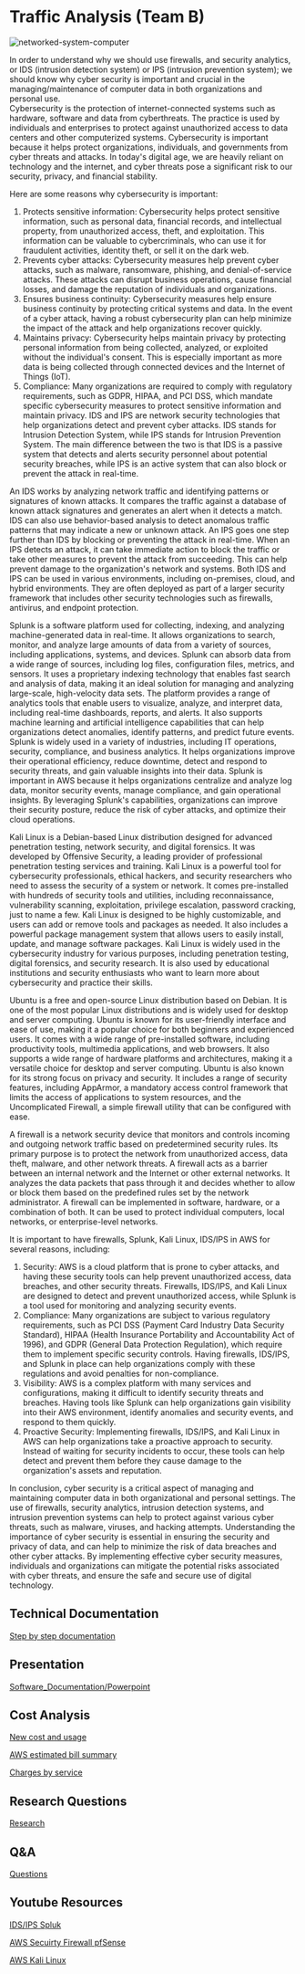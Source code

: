 # Traffic Analysis (Team B)

![networked-system-computer](https://user-images.githubusercontent.com/123824782/236960235-a0a9f0f4-db58-421d-a345-ba7868f69a31.jpg)

  In order to understand why we should use firewalls, and security analytics, or IDS (intrusion detection system) or IPS (intrusion prevention system); we should know why cyber security is important and crucial in the managing/maintenance of computer data in both organizations and personal use.  
  Cybersecurity is the protection of internet-connected systems such as hardware, software and data from cyberthreats. The practice is used by individuals and enterprises to protect against unauthorized access to data centers and other computerized systems. Cybersecurity is important because it helps protect organizations, individuals, and governments from cyber threats and attacks. In today's digital age, we are heavily reliant on technology and the internet, and cyber threats pose a significant risk to our security, privacy, and financial stability.
  
Here are some reasons why cybersecurity is important:
1. Protects sensitive information: Cybersecurity helps protect sensitive information, such as personal data, financial records, and intellectual property, from unauthorized access, theft, and exploitation. This information can be valuable to cybercriminals, who can use it for fraudulent activities, identity theft, or sell it on the dark web.
2. Prevents cyber attacks: Cybersecurity measures help prevent cyber attacks, such as malware, ransomware, phishing, and denial-of-service attacks. These attacks can disrupt business operations, cause financial losses, and damage the reputation of individuals and organizations.
3. Ensures business continuity: Cybersecurity measures help ensure business continuity by protecting critical systems and data. In the event of a cyber attack, having a robust cybersecurity plan can help minimize the impact of the attack and help organizations recover quickly.
4. Maintains privacy: Cybersecurity helps maintain privacy by protecting personal information from being collected, analyzed, or exploited without the individual's consent. This is especially important as more data is being collected through connected devices and the Internet of Things (IoT).
5. Compliance: Many organizations are required to comply with regulatory requirements, such as GDPR, HIPAA, and PCI DSS, which mandate specific cybersecurity measures to protect sensitive information and maintain privacy.
IDS and IPS are network security technologies that help organizations detect and prevent cyber attacks. IDS stands for Intrusion Detection System, while IPS stands for Intrusion Prevention System. The main difference between the two is that IDS is a passive system that detects and alerts security personnel about potential security breaches, while IPS is an active system that can also block or prevent the attack in real-time.

  An IDS works by analyzing network traffic and identifying patterns or signatures of known attacks. It compares the traffic against a database of known attack signatures and generates an alert when it detects a match. IDS can also use behavior-based analysis to detect anomalous traffic patterns that may indicate a new or unknown attack.
An IPS goes one step further than IDS by blocking or preventing the attack in real-time. When an IPS detects an attack, it can take immediate action to block the traffic or take other measures to prevent the attack from succeeding. This can help prevent damage to the organization's network and systems.
Both IDS and IPS can be used in various environments, including on-premises, cloud, and hybrid environments. They are often deployed as part of a larger security framework that includes other security technologies such as firewalls, antivirus, and endpoint protection.

  Splunk is a software platform used for collecting, indexing, and analyzing machine-generated data in real-time. It allows organizations to search, monitor, and analyze large amounts of data from a variety of sources, including applications, systems, and devices.
Splunk can absorb data from a wide range of sources, including log files, configuration files, metrics, and sensors. It uses a proprietary indexing technology that enables fast search and analysis of data, making it an ideal solution for managing and analyzing large-scale, high-velocity data sets.
The platform provides a range of analytics tools that enable users to visualize, analyze, and interpret data, including real-time dashboards, reports, and alerts. It also supports machine learning and artificial intelligence capabilities that can help organizations detect anomalies, identify patterns, and predict future events.
Splunk is widely used in a variety of industries, including IT operations, security, compliance, and business analytics. It helps organizations improve their operational efficiency, reduce downtime, detect and respond to security threats, and gain valuable insights into their data.
Splunk is important in AWS because it helps organizations centralize and analyze log data, monitor security events, manage compliance, and gain operational insights. By leveraging Splunk's capabilities, organizations can improve their security posture, reduce the risk of cyber attacks, and optimize their cloud operations.

  Kali Linux is a Debian-based Linux distribution designed for advanced penetration testing, network security, and digital forensics. It was developed by Offensive Security, a leading provider of professional penetration testing services and training.
Kali Linux is a powerful tool for cybersecurity professionals, ethical hackers, and security researchers who need to assess the security of a system or network. It comes pre-installed with hundreds of security tools and utilities, including reconnaissance, vulnerability scanning, exploitation, privilege escalation, password cracking, just to name a few.
Kali Linux is designed to be highly customizable, and users can add or remove tools and packages as needed. It also includes a powerful package management system that allows users to easily install, update, and manage software packages.
Kali Linux is widely used in the cybersecurity industry for various purposes, including penetration testing, digital forensics, and security research. It is also used by educational institutions and security enthusiasts who want to learn more about cybersecurity and practice their skills.

  Ubuntu is a free and open-source Linux distribution based on Debian. It is one of the most popular Linux distributions and is widely used for desktop and server computing. Ubuntu is known for its user-friendly interface and ease of use, making it a popular choice for both beginners and experienced users. It comes with a wide range of pre-installed software, including productivity tools, multimedia applications, and web browsers. It also supports a wide range of hardware platforms and architectures, making it a versatile choice for desktop and server computing.
Ubuntu is also known for its strong focus on privacy and security. It includes a range of security features, including AppArmor, a mandatory access control framework that limits the access of applications to system resources, and the Uncomplicated Firewall, a simple firewall utility that can be configured with ease.

  A firewall is a network security device that monitors and controls incoming and outgoing network traffic based on predetermined security rules. Its primary purpose is to protect the network from unauthorized access, data theft, malware, and other network threats.
A firewall acts as a barrier between an internal network and the Internet or other external networks. It analyzes the data packets that pass through it and decides whether to allow or block them based on the predefined rules set by the network administrator. A firewall can be implemented in software, hardware, or a combination of both. It can be used to protect individual computers, local networks, or enterprise-level networks.

It is important to have firewalls, Splunk, Kali Linux, IDS/IPS in AWS for several reasons, including:

1. Security: AWS is a cloud platform that is prone to cyber attacks, and having these security tools can help prevent unauthorized access, data breaches, and other security threats. Firewalls, IDS/IPS, and Kali Linux are designed to detect and prevent unauthorized access, while Splunk is a tool used for monitoring and analyzing security events.
2. Compliance: Many organizations are subject to various regulatory requirements, such as PCI DSS (Payment Card Industry Data Security Standard), HIPAA (Health Insurance Portability and Accountability Act of 1996), and GDPR (General Data Protection Regulation), which require them to implement specific security controls. Having firewalls, IDS/IPS, and Splunk in place can help organizations comply with these regulations and avoid penalties for non-compliance.
3. Visibility: AWS is a complex platform with many services and configurations, making it difficult to identify security threats and breaches. Having tools like Splunk can help organizations gain visibility into their AWS environment, identify anomalies and security events, and respond to them quickly.
3. Proactive Security: Implementing firewalls, IDS/IPS, and Kali Linux in AWS can help organizations take a proactive approach to security. Instead of waiting for security incidents to occur, these tools can help detect and prevent them before they cause damage to the organization's assets and reputation.

In conclusion, cyber security is a critical aspect of managing and maintaining computer data in both organizational and personal settings. The use of firewalls, security analytics, intrusion detection systems, and intrusion prevention systems can help to protect against various cyber threats, such as malware, viruses, and hacking attempts. Understanding the importance of cyber security is essential in ensuring the security and privacy of data, and can help to minimize the risk of data breaches and other cyber attacks. By implementing effective cyber security measures, individuals and organizations can mitigate the potential risks associated with cyber threats, and ensure the safe and secure use of digital technology.




## Technical Documentation

[Step by step documentation](https://docs.google.com/document/d/18heoZMTmTu6IUGT8mxNgo8yiquxcHLWA/edit)

## Presentation

[Software_Documentation/Powerpoint](https://docs.google.com/presentation/d/1-wErenO3wq_hQMObIWSImAysgQXbUvkb/edit#slide=id.p1)

## Cost Analysis
[New cost and usage](https://files.slack.com/files-pri/T03MH73HJAE-F057DAKSZ5K/img_1824.png) 

[AWS estimated bill summary](https://files.slack.com/files-pri/T03MH73HJAE-F0571NFGFST/img_1826.png) 

[Charges by service](https://files.slack.com/files-pri/T03MH73HJAE-F057DAKT2UV/img_1825.png) 


## Research Questions

[Research](https://docs.google.com/document/d/1rRxdxQ334ZzJSNcDbLFNszmqBZupztU9yLb4TkG1hk8/edit)

## Q&A

[Questions](https://docs.google.com/document/d/1Ro-ZTwU1Tve-CrWI8JzAtLtolIwHU9Ls/edit) 

## Youtube Resources 

[IDS/IPS Spluk](https://www.youtube.com/watch?v=-SXjJi8BPT4)

[AWS Secuirty Firewall pfSense](https://youtu.be/vAXYUgsXCHg)

[AWS Kali Linux](https://m.youtube.com/watch?v=QWQ-LQL1owE&feature=youtu.be)




